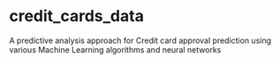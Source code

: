 # credit_cards_data
A predictive analysis approach for Credit card approval prediction using various Machine Learning algorithms and neural networks
